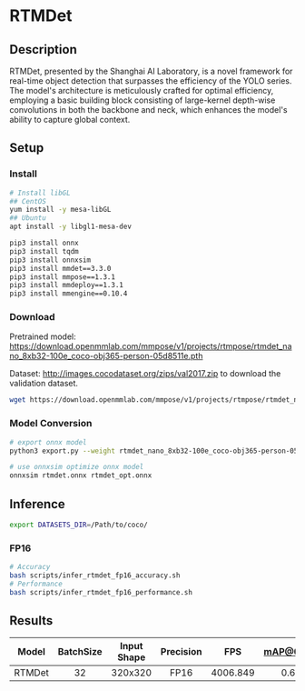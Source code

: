 # RTMDet

## Description

RTMDet, presented by the Shanghai AI Laboratory, is a novel framework for real-time object detection that surpasses the efficiency of the YOLO series. The model's architecture is meticulously crafted for optimal efficiency, employing a basic building block consisting of large-kernel depth-wise convolutions in both the backbone and neck, which enhances the model's ability to capture global context.

## Setup

### Install

```bash
# Install libGL
## CentOS
yum install -y mesa-libGL
## Ubuntu
apt install -y libgl1-mesa-dev

pip3 install onnx
pip3 install tqdm
pip3 install onnxsim
pip3 install mmdet==3.3.0
pip3 install mmpose==1.3.1
pip3 install mmdeploy==1.3.1
pip3 install mmengine==0.10.4
```

### Download

Pretrained model: <https://download.openmmlab.com/mmpose/v1/projects/rtmpose/rtmdet_nano_8xb32-100e_coco-obj365-person-05d8511e.pth>

Dataset: <http://images.cocodataset.org/zips/val2017.zip> to download the validation dataset.

```bash
wget https://download.openmmlab.com/mmpose/v1/projects/rtmpose/rtmdet_nano_8xb32-100e_coco-obj365-person-05d8511e.pth
```

### Model Conversion

```bash
# export onnx model
python3 export.py --weight rtmdet_nano_8xb32-100e_coco-obj365-person-05d8511e.pth --cfg rtmdet_nano_320-8xb32_coco-person.py --output rtmdet.onnx

# use onnxsim optimize onnx model
onnxsim rtmdet.onnx rtmdet_opt.onnx
```

## Inference

```bash
export DATASETS_DIR=/Path/to/coco/
```

### FP16

```bash
# Accuracy
bash scripts/infer_rtmdet_fp16_accuracy.sh
# Performance
bash scripts/infer_rtmdet_fp16_performance.sh
```

## Results

| Model  | BatchSize | Input Shape | Precision |   FPS    | mAP@0.5(%) |
| :----: | :-------: | :---------: | :-------: | :------: | :--------: |
| RTMDet |    32     |   320x320   |   FP16    | 4006.849 |   0.619    |
